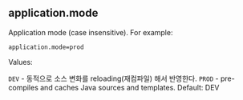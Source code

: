 ## application.mode

Application mode (case insensitive). For example:
```
application.mode=prod
```
Values:

`DEV` - 동적으로 소스 변화를 reloading(재컴파일) 해서 반영한다.
`PROD` - pre-compiles and caches Java sources and templates.
Default: DEV
